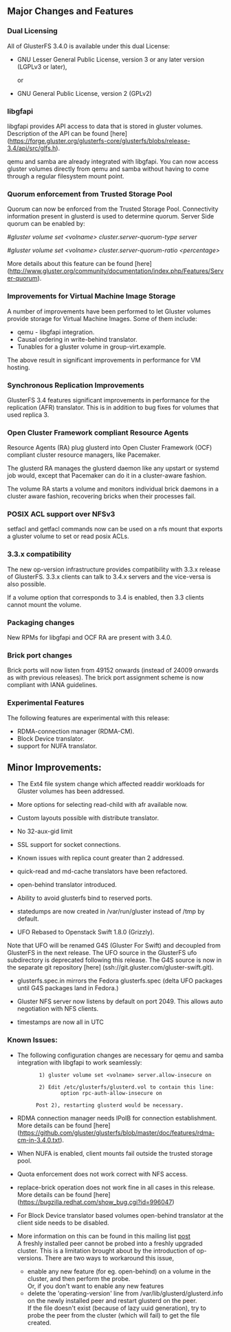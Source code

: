 ## Major Changes and Features

### Dual Licensing

All of GlusterFS 3.4.0 is available under this dual License:

- GNU Lesser General Public License, version 3 or any later version (LGPLv3 or
  later),

    or

- GNU General Public License, version 2 (GPLv2)


### libgfapi


libgfapi provides API access to data that is stored in gluster volumes.
Description of the API can be found [here]
(https://forge.gluster.org/glusterfs-core/glusterfs/blobs/release-3.4/api/src/glfs.h).

qemu and samba are already integrated with libgfapi. You can now access gluster
volumes directly from qemu and samba without having to come through a
regular filesystem mount point.

### Quorum enforcement from Trusted Storage Pool

Quorum can now be enforced from the Trusted Storage Pool. Connectivity
information present in glusterd is used to determine quorum. Server Side quorum
 can be enabled by:

*\#gluster volume set <volname\> cluster.server-quorum-type server*

*\#gluster volume set <volname\> cluster.server-quorum-ratio <percentage\>*

More details about this feature can be found [here]
(http://www.gluster.org/community/documentation/index.php/Features/Server-quorum).


### Improvements for Virtual Machine Image Storage

A number of improvements have been performed to let Gluster volumes provide
storage for Virtual Machine Images. Some of them include:

- qemu - libgfapi integration.
- Causal ordering in write-behind translator.
- Tunables for a gluster volume in group-virt.example.

The above result in significant improvements in performance for VM hosting.


### Synchronous Replication Improvements

GlusterFS 3.4 features significant improvements in performance for the
replication (AFR) translator. This is in addition to bug fixes for volumes that
used replica 3.


### Open Cluster Framework compliant Resource Agents

Resource Agents (RA) plug glusterd into Open Cluster Framework
(OCF) compliant cluster resource managers, like Pacemaker.

The glusterd RA manages the glusterd daemon like any upstart or systemd job
would, except that Pacemaker can do it in a cluster-aware fashion.

The volume RA starts a volume and monitors individual brick daemons in a
cluster aware fashion, recovering bricks when their processes fail.


### POSIX ACL support over NFSv3

setfacl and getfacl commands now can be used on a nfs mount that exports a
gluster volume to set or read posix ACLs.

### 3.3.x compatibility

The new op-version infrastructure provides compatibility with 3.3.x release of
GlusterFS. 3.3.x clients can talk to 3.4.x servers and the vice-versa is also
possible.

If a volume option that corresponds to 3.4 is enabled, then 3.3 clients cannot
mount the volume.

### Packaging changes

New RPMs for libgfapi and OCF RA are present with 3.4.0.

### Brick port changes

Brick ports will now listen from 49152 onwards (instead of 24009 onwards as with
previous releases). The brick port assignment scheme is now compliant with IANA
guidelines.

### Experimental Features

The following features are experimental with this release:

- RDMA-connection manager (RDMA-CM).
- Block Device translator.
- support for NUFA translator.

## Minor Improvements:

- The Ext4 file system change which affected readdir workloads for Gluster
  volumes has been addressed.

- More options for selecting read-child with afr available now.

- Custom layouts possible with distribute translator.

- No 32-aux-gid limit

- SSL support for socket connections.

- Known issues with replica count greater than 2 addressed.

- quick-read and md-cache translators have been refactored.

- open-behind translator introduced.

- Ability to avoid glusterfs bind to reserved ports.

- statedumps are now created in /var/run/gluster instead of /tmp by default.

- UFO Rebased to Openstack Swift 1.8.0 (Grizzly).

Note that UFO will be renamed G4S (Gluster For Swift) and decoupled from
GlusterFS in the next release. The UFO source in the GlusterFS ufo subdirectory
is deprecated following this release.
The G4S source is now in the separate git repository [here]
(ssh://git.gluster.com/gluster-swift.git).

- glusterfs.spec.in mirrors the Fedora glusterfs.spec (delta UFO packages until
  G4S packages land in Fedora.)

- Gluster NFS server now listens by default on port 2049. This allows auto
  negotiation with NFS clients.

- timestamps are now all in UTC

### Known Issues:

- The following configuration changes are necessary for qemu and samba
  integration with libgfapi to work seamlessly:

             1) gluster volume set <volname> server.allow-insecure on

             2) Edit /etc/glusterfs/glusterd.vol to contain this line:
                    option rpc-auth-allow-insecure on

            Post 2), restarting glusterd would be necessary.

-  RDMA connection manager needs IPoIB for connection establishment. More
   details can be found [here]
(https://github.com/gluster/glusterfs/blob/master/doc/features/rdma-cm-in-3.4.0.txt).

- When NUFA is enabled, client mounts fail outside the trusted storage pool.

- Quota enforcement does not work correct with NFS access.

- replace-brick operation does not work fine in all cases in this release.
More details can be found [here]
(https://bugzilla.redhat.com/show_bug.cgi?id=996047)

- For Block Device translator based volumes open-behind translator at the
client side needs to be disabled.

- More information on this can be found in this mailing list
  [post](http://www.gluster.org/pipermail/gluster-users/2013-July/036750.html)  
  A freshly installed peer cannot be probed into a freshly upgraded cluster.
  This is a limitation brought about by the introduction of op-versions.
  There are two ways to workaround this issue,
    * enable any new feature (for eg. open-behind) on a volume in the cluster,
      and then perform the probe.  
  Or, if you don't want to enable any new features  
    * delete the 'operating-version' line from /var/lib/glusterd/glusterd.info
      on the newly installed peer and restart glusterd on the peer.  
      If the file doesn't exist (because of lazy uuid generation), try to probe
      the peer from the cluster (which will fail) to get the file created.  
